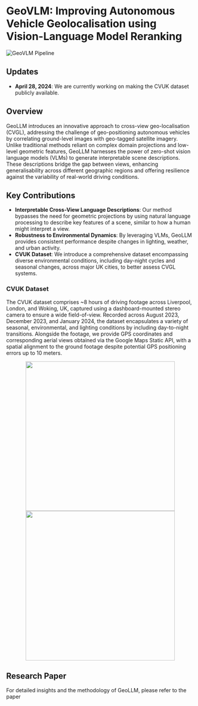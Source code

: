 

# GeoVLM: Improving Autonomous Vehicle Geolocalisation using Vision-Language Model Reranking
![GeoVLM Pipeline](geovlm_pipeline.png)

## Updates

- **April 28, 2024**: We are currently working on making the CVUK dataset publicly available.

## Overview
GeoLLM introduces an innovative approach to cross-view geo-localisation (CVGL), addressing the challenge of geo-positioning autonomous vehicles by correlating ground-level images with geo-tagged satellite imagery. Unlike traditional methods reliant on complex domain projections and low-level geometric features, GeoLLM harnesses the power of zero-shot vision language models (VLMs) to generate interpretable scene descriptions. These descriptions bridge the gap between views, enhancing generalisability across different geographic regions and offering resilience against the variability of real-world driving conditions.

## Key Contributions
- **Interpretable Cross-View Language Descriptions**: Our method bypasses the need for geometric projections by using natural language processing to describe key features of a scene, similar to how a human might interpret a view.
- **Robustness to Environmental Dynamics**: By leveraging VLMs, GeoLLM provides consistent performance despite changes in lighting, weather, and urban activity.
- **CVUK Dataset**: We introduce a comprehensive dataset encompassing diverse environmental conditions, including day-night cycles and seasonal changes, across major UK cities, to better assess CVGL systems.

### CVUK Dataset
The CVUK dataset comprises ~8 hours of driving footage across Liverpool, London, and Woking, UK, captured using a dashboard-mounted stereo camera to ensure a wide field-of-view. Recorded across August 2023, December 2023, and January 2024, the dataset encapsulates a variety of seasonal, environmental, and lighting conditions by including day-to-night transitions. Alongside the footage, we provide GPS coordinates and corresponding aerial views obtained via the Google Maps Static API, with a spatial alignment to the ground footage despite potential GPS positioning errors up to 10 meters.

<p align="center">
  <img src="query_gif.gif" width="400" />
  <img src="satellite_gif.gif" width="400" />
</p>

## Research Paper
For detailed insights and the methodology of GeoLLM, please refer to the paper
